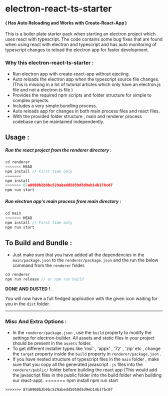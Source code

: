 # electron-react-ts-starter 
#### ( Has Auto Reloading and Works with Create-React-App )

This is a boiler plate starter pack when starting an electron project which uses react with typescript. The code contains some bug fixes that are found when using react with electron and typescript and has auto monitoring of typescript changes to reload the electron app for faster development.

### Why this electron-react-ts-starter :
+ Run electron app with create-react-app without ejecting.
+ Auto reloads the electron app when the typescript source file changes. (This is missing in a lot of tutorial articles which only have an electron.js file and not a electron.ts file )
+ Provides the required npm scripts and folder structure for simple to complex projects.
+ Includes a very simple bundling process.
+ Auto reloads app for changes in both main process files and react files.
+ With the provided folder structure , main and renderer process codebase can be maintained independently.

## Usage : 

##### Run the react project from the renderer directory :

```js
cd renderer
<<<<<<< HEAD
npm install // First time only
=======
npm install
>>>>>>> 87a0900b2b9bc529abedd5059d5d9eb14b17bc07
npm run start
```

##### Run electron app's main process from main directory :

```js
cd main
<<<<<<< HEAD
npm install // First time only
npm run start
```

## To Build and Bundle :

+ Just make sure that you have added all the dependencies in the `main/package.json` to the `renderer/package.json` and the run the below command from the `renderer` folder.

```js
cd renderer
npm run release // or npm run build
```

**DONE AND DUSTED !**  . 

You will now have a full fledged application with the given icon waiting for you in the `dist` folder.

---


### Misc And Extra Options  : 
+ In the `renderer/package.json` , use the `build` property to modify the settings for electron-builder. All assets and static files in your project should be present in the `assets` folder.
+ To get different installer types like 'msi' , 'appx' , '7z' , 'zip' etc , change the `target` property inside the `build` property in `renderer/package.json` . 
+ If you have nested structure of typescript files in the `main` folder , make sure that you copy all the generated javascript `.js` files into the `renderer/public/`  folder before building the react app (This would add the javascript files in the public folder into the build folder when building our react-app).
=======
npm install
npm run start
```
>>>>>>> 87a0900b2b9bc529abedd5059d5d9eb14b17bc07
